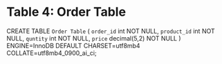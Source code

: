 # Table 4: Order Table

CREATE TABLE `Order Table` (
  `order_id` int NOT NULL,
  `product_id` int NOT NULL,
  `quntity` int NOT NULL,
  `price` decimal(5,2) NOT NULL
) ENGINE=InnoDB DEFAULT CHARSET=utf8mb4 COLLATE=utf8mb4_0900_ai_ci;